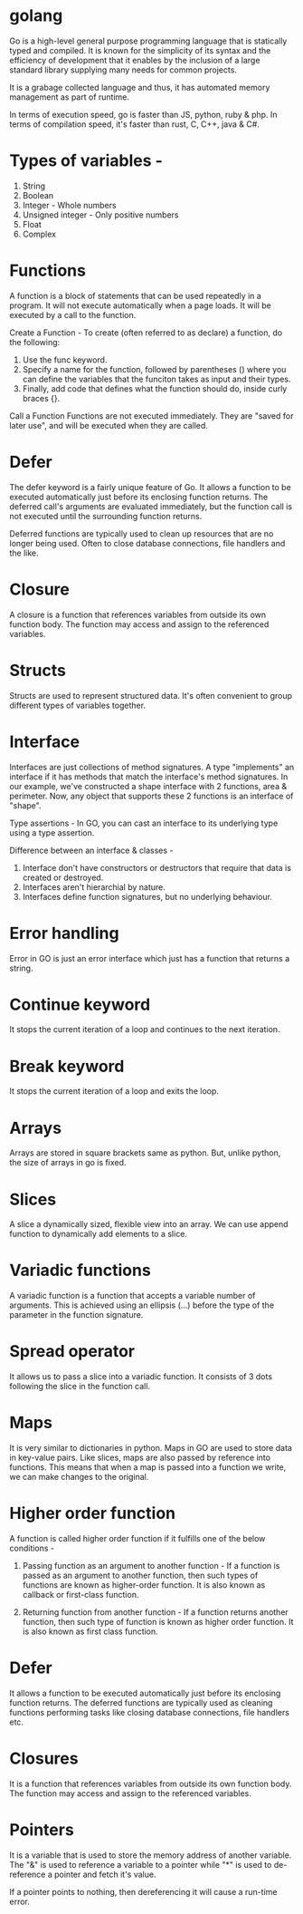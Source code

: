 # golang

Go is a high-level general purpose programming language that is statically typed and compiled. It is known for the simplicity of its syntax and the efficiency of development that it enables by the inclusion of a large standard library supplying many needs for common projects.

It is a grabage collected language and thus, it has automated memory management as part of runtime.

In terms of execution speed, go is faster than JS, python, ruby & php. In terms of compilation speed, it's faster than rust, C, C++, java & C#.

# Types of variables - 
1. String
2. Boolean
3. Integer - Whole numbers
4. Unsigned integer - Only positive numbers
5. Float
6. Complex

# Functions

A function is a block of statements that can be used repeatedly in a program. It will not execute automatically when a page loads. It will be executed by a call to the function.

Create a Function - To create (often referred to as declare) a function, do the following:

1. Use the func keyword.
2. Specify a name for the function, followed by parentheses () where you can define the variables that the funciton takes as input and their types.
3. Finally, add code that defines what the function should do, inside curly braces {}.

Call a Function
Functions are not executed immediately. They are "saved for later use", and will be executed when they are called.

# Defer 

The defer keyword is a fairly unique feature of Go. It allows a function to be executed automatically just before its enclosing function returns. The deferred call's arguments are evaluated immediately, but the function call is not executed until the surrounding function returns.

Deferred functions are typically used to clean up resources that are no longer being used. Often to close database connections, file handlers and the like.

# Closure

A closure is a function that references variables from outside its own function body. The function may access and assign to the referenced variables.

# Structs

Structs are used to represent structured data. It's often convenient to group different types of variables together. 

# Interface

Interfaces are just collections of method signatures. A type "implements" an interface if it has methods that match the interface's method signatures. In our example, we've constructed a shape interface with 2 functions, area & perimeter. Now, any object that supports these 2 functions is an interface of "shape".

Type assertions - In GO, you can cast an interface to its underlying type using a type assertion.

Difference between an interface & classes - 

1. Interface don't have constructors or destructors that require that data is created or destroyed.
2. Interfaces aren't hierarchial by nature.
3. Interfaces define function signatures, but no underlying behaviour.


# Error handling

Error in GO is just an error interface which just has a function that returns a string.

# Continue keyword 

It stops the current iteration of a loop and continues to the next iteration.

# Break keyword

It stops the current iteration of a loop and exits the loop.

# Arrays

Arrays are stored in square brackets same as python. But, unlike python, the size of arrays in go is fixed.

# Slices

A slice a dynamically sized, flexible view into an array. We can use append function to dynamically add elements to a slice.

# Variadic functions

A variadic function is a function that accepts a variable number of arguments. This is achieved using an ellipsis (...) before the type of the parameter in the function signature.

# Spread operator

It allows us to pass a slice into a variadic function. It consists of 3 dots following the slice in the function call.

# Maps

It is very similar to dictionaries in python. Maps in GO are used to store data in key-value pairs. Like slices, maps are also passed by reference into functions. This means that when a map is passed into a function we write, we can make changes to the original.

# Higher order function

A function is called higher order function if it fulfills one of the below conditions - 

1. Passing function as an argument to another function - If a function is passed as an argument to another function, then such types of functions are known as higher-order function. It is also known as callback or first-class function.

2. Returning function from another function - If a function returns another function, then such type of function is known as higher order function. It is also known as first class function.

# Defer

It allows a function to be executed automatically just before its enclosing function returns. The deferred functions are typically used as cleaning functions performing tasks like closing database connections, file handlers etc.

# Closures

It is a function that references variables from outside its own function body. The function may access and assign to the referenced variables.

# Pointers

It is a variable that is used to store the memory address of another variable. The "&" is used to reference a variable to a pointer while "*" is used to de-reference a pointer and fetch it's value.

If a pointer points to nothing, then dereferencing it will cause a run-time error.